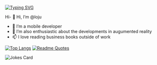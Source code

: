 [![Typing SVG](https://readme-typing-svg.demolab.com/?lines=Hi+there+i+am+Loju!;I+have+a+strong+passion+for+cross+platform+mobile+development)](https://git.io/typing-svg)

Hi- 👋 Hi, I’m @loju
- 👀 I’m a mobile developer
- 💞️ I’m also enthusiastic  about the developments in augumented reality
- 📫 I love reading business books outside of work



[![Top Langs](https://github-readme-stats.vercel.app/api/top-langs/?username=looju)](https://github.com/anuraghazra/github-readme-stats)
[![Readme Quotes](https://quotes-github-readme.vercel.app/api?type=vertical?quote=Lifeis&theme=light)](https://github.com/piyushsuthar/github-readme-quotes)

![Jokes Card](https://readme-jokes.vercel.app/api?hideborder&theme=solarized-light)
